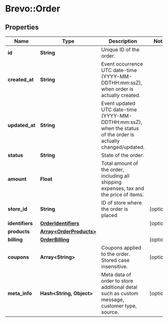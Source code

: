 # Brevo::Order

## Properties
Name | Type | Description | Notes
------------ | ------------- | ------------- | -------------
**id** | **String** | Unique ID of the order. | 
**created_at** | **String** | Event occurrence UTC date-time (YYYY-MM-DDTHH:mm:ssZ), when order is actually created. | 
**updated_at** | **String** | Event updated UTC date-time (YYYY-MM-DDTHH:mm:ssZ), when the status of the order is actually changed/updated. | 
**status** | **String** | State of the order. | 
**amount** | **Float** | Total amount of the order, including all shipping expenses, tax and the price of items. | 
**store_id** | **String** | ID of store where the order is placed | [optional] 
**identifiers** | [**OrderIdentifiers**](OrderIdentifiers.md) |  | [optional] 
**products** | [**Array&lt;OrderProducts&gt;**](OrderProducts.md) |  | 
**billing** | [**OrderBilling**](OrderBilling.md) |  | [optional] 
**coupons** | **Array&lt;String&gt;** | Coupons applied to the order. Stored case insensitive. | [optional] 
**meta_info** | **Hash&lt;String, Object&gt;** | Meta data of order to store additional detal such as custom message, customer type, source. | [optional] 


